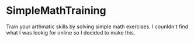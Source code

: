 # SimpleMathTraining
Train your arthmatic skills by solving simple math exercises. I counldn't find what I was lookig for online so I decided to make this.
